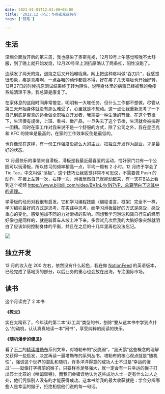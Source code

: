 ```yaml
---
date: 2023-01-01T12:01:00+08:00
title: '2022.12 小记：与奥密克戎共存'
tags: ['随笔']

---
```


## 生活

深圳全面放开后的第三周，我也感染了奥密克戎，12月19号上午感觉喉咙不太舒服，到了晚上就开始发烧，12月20号早上测抗原确认了两条杠，阳性没跑了。

连续发了两天的烧，退烧之后又开始喉咙痛，网上把这种疼叫做“吞刀片”，我感觉很形象，疼是真疼啊，一点吞咽的动作都做不得，好在疼了几天喉咙也开始好转，12月27日的时候抗原测试结果终于转为阴性，说明身体里的病毒已经被我的免疫系统清理干净，我总算是康复了。

在家休息的这段时间非常倦怠，明明有一大堆任务，但什么工作都不想做，尽管从第三天开始身体就没有那么难受了，心里就是不想动。这一点让我重新思考了一下自己到底是否真的适合做全职独立开发者，我需要一种生活的节律，在这个节律下，生活很有规律，上班、看书、做产品，一旦失去了这个节律，生活就会被搞得一团糟。同时在家工作对我来说不是一个舒服的方式，除了公司之外，我在星巴克和 KFC 的效率是最高的，在家的工作效率反倒是最低的。

也许像现在这样，有一份工作强度没那么大的主业，把独立开发作为副业，才是最好的状态。

12 月最快乐的事情来自滑板，滑板是我最近最喜爱的运动，恰好家门口有一个公园可以玩滑板，所以练习的频率稍高一点，平均一周有 2 小时。12 月终于学会了 Tic Tac，中文叫做“荡板”，这个技巧让我感觉非常不可思议，不需要做 Push 的动作，在板上左转一次，右转一次，滑板居然自己就能动起来，有一天在B站上看到这个视频 https://www.bilibili.com/video/BV1nL4y1N7VP，总算明白了这其中的道理。

学滑板的经历对我很有启发，它和学习编程技能（编程语言，框架）完全不一样，学习编程最好的方式是思考，在实践中思考，而学习滑板最好的方式是感受，感受重心的变化，感受施加不同的力对滑板的影响。回想我学习游泳和骑自行车的经历好像也是同样的，就是骑着车从坡上冲下来，多尝试几次后我的大脑好像突然就明白了应该如何控制身体的平衡，并且在之后的十几年里再也没法忘记。

![](https://images-1252366546.cos.ap-guangzhou.myqcloud.com/notes/2022-12-29/1672296858640.png)

## 独立开发

12 月的收入在 200 左右，依然没有什么起色，我在做 [NotionFeed](https://notion-feed.com) 的英语版本，已经完成了落地页的部分，以后业务的重心也会放在出海，专注国际市场。

## 读书

这个月读完了 2 本书

**《教父》**

实在太精彩了，今年读的第二本“非工具”类型的书，刨除“要从这本书中学到点什么”的动机，认认真真地读一本“闲书”，享受纯粹的阅读的快乐。

**《随机漫步的傻瓜》**

看了[不二](https://havefun.zhubai.love/)的[精读塔勒布](https://havefun.zhubai.love/posts/2203574443304259584)系列文章，对塔勒布的“反脆弱”，“黑天鹅”这些概念的理解又获得一些启发，决定再读一遍塔勒布的系列丛书。塔勒布的核心观点就是“随机性”，强调这个世界的混乱和随机，许多洋洋得意的成功人士不过是“幸运的傻瓜”——就像打字机前的猴子，只要样本足够强大，就一定会有一只幸运的猴子打出莎士比亚的《哈姆雷特》，而我们会错误地认为这些成功人士一定有什么过人之处，他们凭借别人没有的才能获得成功。这本书给我的最大收获就是：学会分辨哪些人是幸运的猴子，拒绝相信他们说的每一句话。